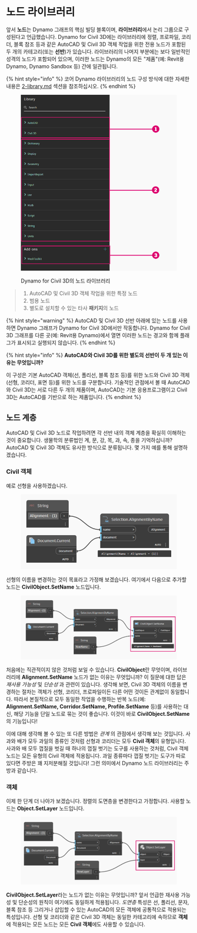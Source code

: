 # 노드 라이브러리

앞서 **노드**는 Dynamo 그래프의 핵심 빌딩 블록이며, **라이브러리**에서 논리 그룹으로 구성된다고 언급했습니다. Dynamo for Civil 3D에는 라이브러리에 정렬, 프로파일, 코리더, 블록 참조 등과 같은 AutoCAD 및 Civil 3D 객체 작업을 위한 전용 노드가 포함된 두 개의 카테고리(또는 **선반**)가 있습니다. 라이브러리의 나머지 부분에는 보다 일반적인 성격의 노드가 포함되어 있으며, 이러한 노드는 Dynamo의 모든 "제품"(예: Revit용 Dynamo, Dynamo Sandbox 등) 간에 일관됩니다.

{% hint style="info" %}
 코어 Dynamo 라이브러리의 노드 구성 방식에 대한 자세한 내용은 [2-library.md](../3\_user\_interface/2-library.md "mention") 섹션을 참조하십시오. 
{% endhint %}

<figure><img src="../.gitbook/assets/c3d-node-library.png" alt="" width="563"><figcaption><p>Dynamo for Civil 3D의 노드 라이브러리</p></figcaption></figure>

> 1. AutoCAD 및 Civil 3D 객체 작업을 위한 특정 노드
> 2. 범용 노드
> 3. 별도로 설치할 수 있는 타사 **패키지**의 노드

{% hint style="warning" %}
 AutoCAD 및 Civil 3D 선반 아래에 있는 노드를 사용하면 Dynamo 그래프가 Dynamo for Civil 3D에서만 작동합니다. Dynamo for Civil 3D 그래프를 다른 곳(예: Revit용 Dynamo)에서 열면 이러한 노드는 경고와 함께 플래그가 표시되고 실행되지 않습니다. 
{% endhint %}

{% hint style="info" %}
 **AutoCAD와 Civil 3D를 위한 별도의 선반이 두 개 있는 이유는 무엇입니까?**

이 구성은 기본 AutoCAD 객체(선, 폴리선, 블록 참조 등)를 위한 노드와 Civil 3D 객체(선형, 코리더, 표면 등)를 위한 노드를 구분합니다. 기술적인 관점에서 볼 때 AutoCAD와 Civil 3D는 서로 다른 두 개의 제품이며, AutoCAD는 기본 응용프로그램이고 Civil 3D는 AutoCAD를 기반으로 하는 제품입니다. 
{% endhint %}

## 노드 계층

AutoCAD 및 Civil 3D 노드로 작업하려면 각 선반 내의 객체 계층을 확실히 이해하는 것이 중요합니다. 생물학의 분류법인 계, 문, 강, 목, 과, 속, 종을 기억하십니까? AutoCAD 및 Civil 3D 객체도 유사한 방식으로 분류됩니다. 몇 가지 예를 통해 설명하겠습니다.

### Civil 객체

예로 선형을 사용하겠습니다.

<figure><img src="../.gitbook/assets/c3d-node-library-alignment.png" alt=""><figcaption></figcaption></figure>

선형의 이름을 변경하는 것이 목표라고 가정해 보겠습니다. 여기에서 다음으로 추가할 노드는 **CivilObject.SetName** 노드입니다.

<figure><img src="../.gitbook/assets/c3d-node-library-alignment-set-name (1).png" alt=""><figcaption></figcaption></figure>

처음에는 직관적이지 않은 것처럼 보일 수 있습니다. **CivilObject**란 무엇이며, 라이브러리에 **Alignment.SetName** 노드가 없는 이유는 무엇입니까? 이 질문에 대한 답은 _재사용 가능성_ 및 _단순성_ 과 관련이 있습니다. 생각해 보면, Civil 3D 객체의 이름을 변경하는 절차는 객체가 선형, 코리더, 프로파일이든 다른 어떤 것이든 관계없이 동일합니다. 따라서 본질적으로 모두 동일한 작업을 수행하는 반복 노드(예: **Alignment.SetName, Corridor.SetName, Profile.SetName** 등)를 사용하는 대신, 해당 기능을 단일 노드로 묶는 것이 좋습니다. 이것이 바로 **CivilObject.SetName**의 기능입니다!

이에 대해 생각해 볼 수 있는 또 다른 방법은 _관계_ 의 관점에서 생각해 보는 것입니다. 사과와 배가 모두 과일의 종류인 것처럼 선형과 코리더는 모두 **Civil 객체**의 유형입니다. 사과와 배 모두 껍질을 벗길 때 하나의 껍질 벗기는 도구를 사용하는 것처럼, Civil 객체 노드는 모든 유형의 Civil 객체에 적용됩니다. 과일 종류마다 껍질 벗기는 도구가 따로 있다면 주방은 꽤 지저분해질 것입니다! 그런 의미에서 Dynamo 노드 라이브러리는 주방과 같습니다.

### 객체

이제 한 단계 더 나아가 보겠습니다. 정렬의 도면층을 변경한다고 가정합니다. 사용할 노드는 **Object.SetLayer** 노드입니다.

<figure><img src="../.gitbook/assets/c3d-node-library-alignment-set-layer.png" alt=""><figcaption></figcaption></figure>

**CivilObject.SetLayer**라는 노드가 없는 이유는 무엇입니까? 앞서 언급한 재사용 가능성 및 단순성의 원칙이 여기에도 동일하게 적용됩니다. _도면층_ 특성은 선, 폴리선, 문자, 블록 참조 등 그리거나 삽입할 수 있는 AutoCAD의 모든 객체에 공통적으로 적용되는 특성입니다. 선형 및 코리더와 같은 Civil 3D 객체는 동일한 카테고리에 속하므로 **객체**에 적용되는 모든 노드는 모든 **Civil 객체**에도 사용할 수 있습니다.

